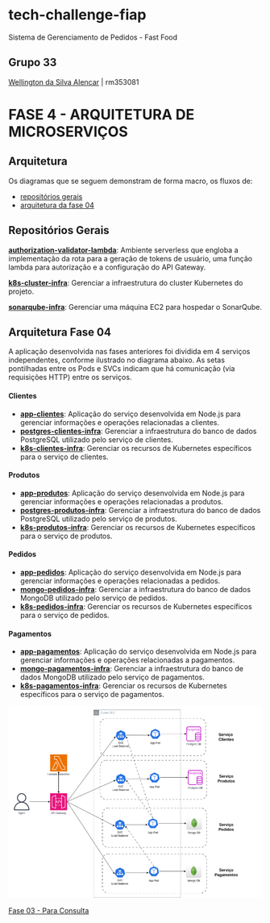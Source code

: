 # tech-challenge-fiap
Sistema de Gerenciamento de Pedidos - Fast Food

##  Grupo 33
[Wellington da Silva Alencar](https://github.com/wellalencarweb) | rm353081


# FASE 4 - ARQUITETURA DE MICROSERVIÇOS

<a name="ancora"></a>
## Arquitetura
Os diagramas que se seguem demonstram de forma macro, os fluxos de:
- [repositórios gerais](#ancora1)
- [arquitetura da fase 04](#ancora2)


<a id="ancora1"></a>
## Repositórios Gerais

**[authorization-validator-lambda](https://github.com/wellalencarweb/authorization-validator-lambda)**: Ambiente serverless que engloba a implementação da rota para a geração de tokens de usuário, uma função lambda para autorização e a configuração do API Gateway.

**[k8s-cluster-infra](https://github.com/wellalencarweb/authorization-validator-lambda)**: Gerenciar a infraestrutura do cluster Kubernetes do projeto.

**[sonarqube-infra](https://github.com/wellalencarweb/authorization-validator-lambda)**: Gerenciar uma máquina EC2 para hospedar o SonarQube.


<a id="ancora2"></a>
## Arquitetura Fase 04

A aplicação desenvolvida nas fases anteriores foi dividida em 4 serviços independentes, conforme ilustrado no diagrama abaixo. As setas pontilhadas entre os Pods e SVCs indicam que há comunicação (via requisições HTTP) entre os serviços.

#### Clientes

- **[app-clientes](https://github.com/wellalencarweb/app-clientes)**: Aplicação do serviço desenvolvida em Node.js para gerenciar informações e operações relacionadas a clientes.
- **[postgres-clientes-infra](https://github.com/wellalencarweb/postgres-clientes-infra)**: Gerenciar a infraestrutura do banco de dados PostgreSQL utilizado pelo serviço de clientes.
- **[k8s-clientes-infra](https://github.com/wellalencarweb/k8s-clientes-infra)**: Gerenciar os recursos de Kubernetes específicos para o serviço de clientes.

#### Produtos

- **[app-produtos](https://github.com/wellalencarweb/app-produtos)**: Aplicação do serviço desenvolvida em Node.js para gerenciar informações e operações relacionadas a produtos.
- **[postgres-produtos-infra](https://github.com/wellalencarweb/postgres-produtos-infra)**: Gerenciar a infraestrutura do banco de dados PostgreSQL utilizado pelo serviço de produtos.
- **[k8s-produtos-infra](https://github.com/wellalencarweb/k8s-produtos-infra)**: Gerenciar os recursos de Kubernetes específicos para o serviço de produtos.

#### Pedidos

- **[app-pedidos](https://github.com/wellalencarweb/app-pedidos)**: Aplicação do serviço desenvolvida em Node.js para gerenciar informações e operações relacionadas a pedidos.
- **[mongo-pedidos-infra](https://github.com/wellalencarweb/mongo-pedidos-infra)**: Gerenciar a infraestrutura do banco de dados MongoDB utilizado pelo serviço de pedidos.
- **[k8s-pedidos-infra](https://github.com/wellalencarweb/k8s-pedidos-infra)**: Gerenciar os recursos de Kubernetes específicos para o serviço de pedidos.

#### Pagamentos

- **[app-pagamentos](https://github.com/wellalencarweb/app-pagamentos)**: Aplicação do serviço desenvolvida em Node.js para gerenciar informações e operações relacionadas a pagamentos.
- **[mongo-pagamentos-infra](https://github.com/wellalencarweb/mongo-pagamentos-infra)**: Gerenciar a infraestrutura do banco de dados MongoDB utilizado pelo serviço de pagamentos.
- **[k8s-pagamentos-infra](https://github.com/wellalencarweb/k8s-pagamentos-infra)**: Gerenciar os recursos de Kubernetes específicos para o serviço de pagamentos.


![Arquitetura](docs/architecture-04.png)

[Fase 03 - Para Consulta](https://github.com/wellalencarweb/tech-challenge-fiap-fase-03)


